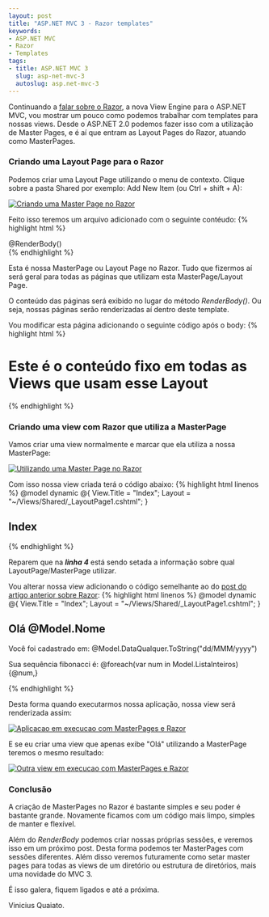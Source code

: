 ```yaml
---
layout: post
title: "ASP.NET MVC 3 - Razor templates"
keywords:
- ASP.NET MVC
- Razor
- Templates
tags:
- title: ASP.NET MVC 3
  slug: asp-net-mvc-3
  autoslug: asp.net-mvc-3
---
```

Continuando a [falar sobre o Razor](http://viniciusquaiato.com/blog/asp-net-mvc-3-razor-view-engine/), a nova View Engine para o ASP.NET MVC, vou mostrar um pouco como podemos trabalhar com templates para nossas views.
Desde o ASP.NET 2.0 podemos fazer isso com a utilização de Master Pages, e é aí que entram as Layout Pages do Razor, atuando como MasterPages.

### Criando uma Layout Page para o Razor

Podemos criar uma Layout Page utilizando o menu de contexto. Clique sobre a pasta Shared por exemplo: Add New Item (ou Ctrl + shift + A):

[![Criando uma Master Page no Razor](http://viniciusquaiato.com/images_posts/Criando-uma-Master-Page-no-Razor-300x190.png "Criando uma Master Page no Razor")](http://viniciusquaiato.com/images_posts/Criando-uma-Master-Page-no-Razor.png)

Feito isso teremos um arquivo adicionado com o seguinte contéudo:
{% highlight html %}
<html>
  <head>
    <title>@View.Title</title>
  </head>
  <body>
    <div>@RenderBody()</div>
  </body>
</html>
{% endhighlight %}

Esta é nossa MasterPage ou Layout Page no Razor. Tudo que fizermos aí será geral para todas as páginas que utilizam esta MasterPage/Layout Page.

O conteúdo das páginas será exibido no lugar do método *RenderBody()*. Ou seja, nossas páginas serão renderizadas aí dentro deste template.

Vou modificar esta página adicionando o seguinte código após o body:
{% highlight html %}
<h1>Este é o conteúdo fixo em todas as Views que usam esse Layout</h1>
{% endhighlight %}

### Criando uma view com Razor que utiliza a MasterPage

Vamos criar uma view normalmente e marcar que ela utiliza a nossa MasterPage:

[![Utilizando uma Master Page no Razor](http://viniciusquaiato.com/images_posts/Utilizando-uma-Master-Page-no-Razor-300x118.png "Utilizando uma Master Page no Razor")](http://viniciusquaiato.com/images_posts/Utilizando-uma-Master-Page-no-Razor.png)

Com isso nossa view criada terá o código abaixo:
{% highlight html linenos %}
@model dynamic
@{
  View.Title = "Index";
  Layout = "~/Views/Shared/_LayoutPage1.cshtml";
}

<h2>Index</h2>
{% endhighlight %}

Reparem que na **_linha 4_** está sendo setada a informação sobre qual LayoutPage/MasterPage utilizar.

Vou alterar nossa view adicionando o código semelhante ao do [post do artigo anterior sobre Razor](http://viniciusquaiato.com/blog/asp-net-mvc-3-razor-view-engine/):
{% highlight html linenos %}
@model dynamic
@{
    View.Title = "Index";
    Layout = "~/Views/Shared/_LayoutPage1.cshtml";
}

<h2>Olá @Model.Nome</h2>
<div>
Você foi cadastrado em: @Model.DataQualquer.ToString("dd/MMM/yyyy")

Sua sequência fibonacci é:
@foreach(var num in Model.ListaInteiros){<span>@num,</span>}
</div>
{% endhighlight %}

Desta forma quando executarmos nossa aplicação, nossa view será renderizada assim:

[![Aplicacao em execucao com MasterPages e Razor](http://viniciusquaiato.com/images_posts/Aplicacao-em-execucao-com-MasterPages-e-Razor-300x259.png "Aplicacao em execucao com MasterPages e Razor")](http://viniciusquaiato.com/images_posts/Aplicacao-em-execucao-com-MasterPages-e-Razor.png)

E se eu criar uma view que apenas exibe "Olá" utilizando a MasterPage teremos o mesmo resultado:

[![Outra view em execucao com MasterPages e Razor](http://viniciusquaiato.com/images_posts/Outra-view-em-execucao-com-MasterPages-e-Razor-300x237.png "Outra view em execucao com MasterPages e Razor")](http://viniciusquaiato.com/images_posts/Outra-view-em-execucao-com-MasterPages-e-Razor.png)

### Conclusão
A criação de MasterPages no Razor é bastante simples e seu poder é bastante grande. Novamente ficamos com um código mais limpo, simples de manter e flexível.

Além do *RenderBody* podemos criar nossas próprias sessões, e veremos isso em um próximo post. Desta forma podemos ter MasterPages com sessões diferentes. Além disso veremos futuramente como setar master pages para todas as views de um diretório ou estrutura de diretórios, mais uma novidade do MVC 3.

É isso galera, fiquem ligados e até a próxima.

Vinicius Quaiato.
